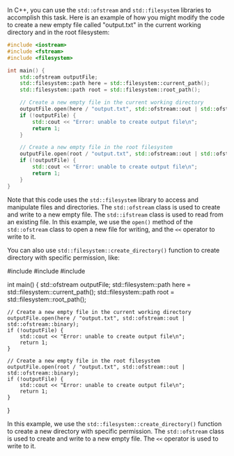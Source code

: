 In C++, you can use the `std::ofstream` and `std::filesystem` libraries to accomplish this task. Here is an example of how you might modify the code to create a new empty file called "output.txt" in the current working directory and in the root filesystem:
```cpp
#include <iostream>
#include <fstream>
#include <filesystem>

int main() {
    std::ofstream outputFile;
    std::filesystem::path here = std::filesystem::current_path();
    std::filesystem::path root = std::filesystem::root_path();

    // Create a new empty file in the current working directory
    outputFile.open(here / "output.txt", std::ofstream::out | std::ofstream::binary);
    if (!outputFile) {
        std::cout << "Error: unable to create output file\n";
        return 1;
    }

    // Create a new empty file in the root filesystem
    outputFile.open(root / "output.txt", std::ofstream::out | std::ofstream::binary);
    if (!outputFile) {
        std::cout << "Error: unable to create output file\n";
        return 1;
    }
}
```
Note that this code uses the `std::filesystem` library to access and manipulate files and directories. The `std::ofstream` class is used to create and write to a new empty file. The `std::ifstream` class is used to read from an existing file. In this example, we use the `open()` method of the `std::ofstream` class to open a new file for writing, and the `<<` operator to write to it.

You can also use `std::filesystem::create_directory()` function to create directory with specific permission, like:

#include <iostream>
#include <fstream>
#include <filesystem>

int main() {
    std::ofstream outputFile;
    std::filesystem::path here = std::filesystem::current_path();
    std::filesystem::path root = std::filesystem::root_path();

    // Create a new empty file in the current working directory
    outputFile.open(here / "output.txt", std::ofstream::out | std::ofstream::binary);
    if (!outputFile) {
        std::cout << "Error: unable to create output file\n";
        return 1;
    }

    // Create a new empty file in the root filesystem
    outputFile.open(root / "output.txt", std::ofstream::out | std::ofstream::binary);
    if (!outputFile) {
        std::cout << "Error: unable to create output file\n";
        return 1;
    }
}

In this example, we use the `std::filesystem::create_directory()` function to create a new directory with specific permission. The `std::ofstream` class is used to create and write to a new empty file. The `<<` operator is used to write to it.
